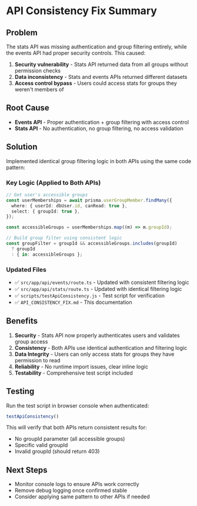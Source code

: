 # API Consistency Fix Summary

## Problem
The stats API was missing authentication and group filtering entirely, while the events API had proper security controls. This caused:
1. **Security vulnerability** - Stats API returned data from all groups without permission checks
2. **Data inconsistency** - Stats and events APIs returned different datasets
3. **Access control bypass** - Users could access stats for groups they weren't members of

## Root Cause
- **Events API** - Proper authentication + group filtering with access control
- **Stats API** - No authentication, no group filtering, no access validation

## Solution
Implemented identical group filtering logic in both APIs using the same code pattern:

### Key Logic (Applied to Both APIs)

```typescript
// Get user's accessible groups
const userMemberships = await prisma.userGroupMember.findMany({
  where: { userId: dbUser.id, canRead: true },
  select: { groupId: true },
});

const accessibleGroups = userMemberships.map((m) => m.groupId);

// Build group filter using consistent logic
const groupFilter = groupId && accessibleGroups.includes(groupId) 
  ? groupId 
  : { in: accessibleGroups };
```

### Updated Files

- ✅ `src/app/api/events/route.ts` - Updated with consistent filtering logic
- ✅ `src/app/api/stats/route.ts` - Updated with identical filtering logic  
- ✅ `scripts/testApiConsistency.js` - Test script for verification
- ✅ `API_CONSISTENCY_FIX.md` - This documentation

## Benefits

1. **Security** - Stats API now properly authenticates users and validates group access
2. **Consistency** - Both APIs use identical authentication and filtering logic
3. **Data Integrity** - Users can only access stats for groups they have permission to read
4. **Reliability** - No runtime import issues, clear inline logic
5. **Testability** - Comprehensive test script included

## Testing

Run the test script in browser console when authenticated:
```javascript
testApiConsistency()
```

This will verify that both APIs return consistent results for:
- No groupId parameter (all accessible groups)
- Specific valid groupId
- Invalid groupId (should return 403)

## Next Steps

- Monitor console logs to ensure APIs work correctly
- Remove debug logging once confirmed stable
- Consider applying same pattern to other APIs if needed